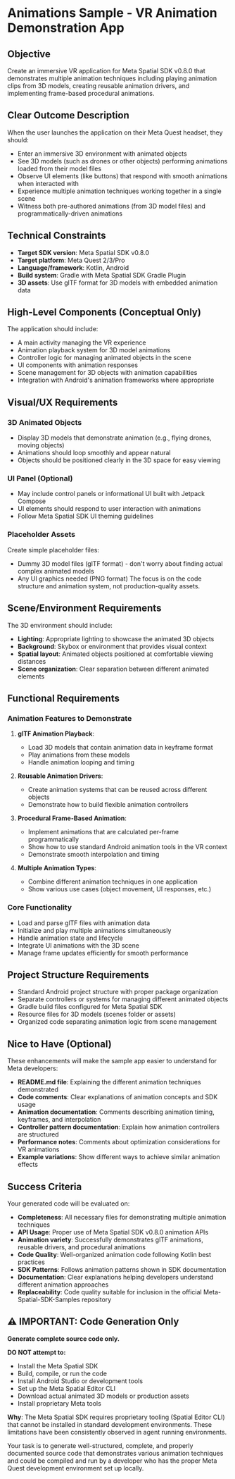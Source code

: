 # Animations Sample - VR Animation Demonstration App

## Objective
Create an immersive VR application for Meta Spatial SDK v0.8.0 that demonstrates multiple animation techniques including playing animation clips from 3D models, creating reusable animation drivers, and implementing frame-based procedural animations.

## Clear Outcome Description
When the user launches the application on their Meta Quest headset, they should:
- Enter an immersive 3D environment with animated objects
- See 3D models (such as drones or other objects) performing animations loaded from their model files
- Observe UI elements (like buttons) that respond with smooth animations when interacted with
- Experience multiple animation techniques working together in a single scene
- Witness both pre-authored animations (from 3D model files) and programmatically-driven animations

## Technical Constraints
- **Target SDK version**: Meta Spatial SDK v0.8.0
- **Target platform**: Meta Quest 2/3/Pro
- **Language/framework**: Kotlin, Android
- **Build system**: Gradle with Meta Spatial SDK Gradle Plugin
- **3D assets**: Use glTF format for 3D models with embedded animation data

## High-Level Components (Conceptual Only)
The application should include:
- A main activity managing the VR experience
- Animation playback system for 3D model animations
- Controller logic for managing animated objects in the scene
- UI components with animation responses
- Scene management for 3D objects with animation capabilities
- Integration with Android's animation frameworks where appropriate

## Visual/UX Requirements

### 3D Animated Objects
- Display 3D models that demonstrate animation (e.g., flying drones, moving objects)
- Animations should loop smoothly and appear natural
- Objects should be positioned clearly in the 3D space for easy viewing

### UI Panel (Optional)
- May include control panels or informational UI built with Jetpack Compose
- UI elements should respond to user interaction with animations
- Follow Meta Spatial SDK UI theming guidelines

### Placeholder Assets
Create simple placeholder files:
- Dummy 3D model files (glTF format) - don't worry about finding actual complex animated models
- Any UI graphics needed (PNG format)
The focus is on the code structure and animation system, not production-quality assets.

## Scene/Environment Requirements
The 3D environment should include:
- **Lighting**: Appropriate lighting to showcase the animated 3D objects
- **Background**: Skybox or environment that provides visual context
- **Spatial layout**: Animated objects positioned at comfortable viewing distances
- **Scene organization**: Clear separation between different animated elements

## Functional Requirements

### Animation Features to Demonstrate
1. **glTF Animation Playback**:
   - Load 3D models that contain animation data in keyframe format
   - Play animations from these models
   - Handle animation looping and timing

2. **Reusable Animation Drivers**:
   - Create animation systems that can be reused across different objects
   - Demonstrate how to build flexible animation controllers

3. **Procedural Frame-Based Animation**:
   - Implement animations that are calculated per-frame programmatically
   - Show how to use standard Android animation tools in the VR context
   - Demonstrate smooth interpolation and timing

4. **Multiple Animation Types**:
   - Combine different animation techniques in one application
   - Show various use cases (object movement, UI responses, etc.)

### Core Functionality
- Load and parse glTF files with animation data
- Initialize and play multiple animations simultaneously
- Handle animation state and lifecycle
- Integrate UI animations with the 3D scene
- Manage frame updates efficiently for smooth performance

## Project Structure Requirements
- Standard Android project structure with proper package organization
- Separate controllers or systems for managing different animated objects
- Gradle build files configured for Meta Spatial SDK
- Resource files for 3D models (scenes folder or assets)
- Organized code separating animation logic from scene management

## Nice to Have (Optional)
These enhancements will make the sample app easier to understand for Meta developers:
- **README.md file**: Explaining the different animation techniques demonstrated
- **Code comments**: Clear explanations of animation concepts and SDK usage
- **Animation documentation**: Comments describing animation timing, keyframes, and interpolation
- **Controller pattern documentation**: Explain how animation controllers are structured
- **Performance notes**: Comments about optimization considerations for VR animations
- **Example variations**: Show different ways to achieve similar animation effects

## Success Criteria
Your generated code will be evaluated on:
- **Completeness**: All necessary files for demonstrating multiple animation techniques
- **API Usage**: Proper use of Meta Spatial SDK v0.8.0 animation APIs
- **Animation variety**: Successfully demonstrates glTF animations, reusable drivers, and procedural animations
- **Code Quality**: Well-organized animation code following Kotlin best practices
- **SDK Patterns**: Follows animation patterns shown in SDK documentation
- **Documentation**: Clear explanations helping developers understand different animation approaches
- **Replaceability**: Code quality suitable for inclusion in the official Meta-Spatial-SDK-Samples repository

## ⚠️ IMPORTANT: Code Generation Only

**Generate complete source code only.**

**DO NOT attempt to:**
- Install the Meta Spatial SDK
- Build, compile, or run the code
- Install Android Studio or development tools
- Set up the Meta Spatial Editor CLI
- Download actual animated 3D models or production assets
- Install proprietary Meta tools

**Why**: The Meta Spatial SDK requires proprietary tooling (Spatial Editor CLI) that cannot be installed in standard development environments. These limitations have been consistently observed in agent running environments.

Your task is to generate well-structured, complete, and properly documented source code that demonstrates various animation techniques and could be compiled and run by a developer who has the proper Meta Quest development environment set up locally.
